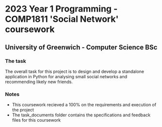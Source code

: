 # 2023 Year 1 Programming - COMP1811 'Social Network' coursework
##  University of Greenwich - Computer Science BSc
### The task
The overall task for this project is to design and develop a standalone application in Python for analysing small social networks and recommending likely new friends.
### Notes
- This coursework recieved a 100% on the requirements and execution of the project
- The task_documents folder contains the specifications and feedback files for this coursework
